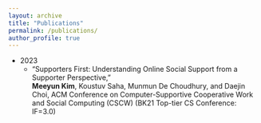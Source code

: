 ```yaml
---
layout: archive
title: "Publications"
permalink: /publications/
author_profile: true
---
```


* 2023
  * “Supporters First: Understanding Online Social Support from a Supporter Perspective,”  
  **Meeyun Kim**, Koustuv Saha, Munmun De Choudhury, and Daejin Choi, ACM Conference on Computer-Supportive Cooperative Work and Social Computing (CSCW) (BK21 Top-tier CS Conference: IF=3.0)

<!--
{% if author.googlescholar %}
  You can also find my articles on <u><a href="{{author.googlescholar}}">my Google Scholar profile</a>.</u>
{% endif %}

{% include base_path %}

{% for post in site.publications reversed %}
  {% include archive-single.html %}
{% endfor %}
-->